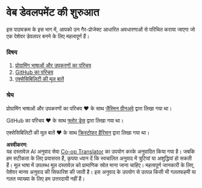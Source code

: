 <!--
CO_OP_TRANSLATOR_METADATA:
{
  "original_hash": "04683f4cfa46004179b0404b89a3065c",
  "translation_date": "2025-08-24T12:46:41+00:00",
  "source_file": "1-getting-started-lessons/README.md",
  "language_code": "hi"
}
-->
# वेब डेवलपमेंट की शुरुआत

इस पाठ्यक्रम के इस भाग में, आपको उन गैर-प्रोजेक्ट आधारित अवधारणाओं से परिचित कराया जाएगा जो एक पेशेवर डेवलपर बनने के लिए महत्वपूर्ण हैं।

### विषय

1. [प्रोग्रामिंग भाषाओं और उपकरणों का परिचय](1-intro-to-programming-languages/README.md)
2. [GitHub का परिचय](2-github-basics/README.md)
3. [एक्सेसिबिलिटी की मूल बातें](3-accessibility/README.md)

### श्रेय

प्रोग्रामिंग भाषाओं और उपकरणों का परिचय ♥️ के साथ [जैस्मिन ग्रीनअवे](https://twitter.com/paladique) द्वारा लिखा गया था।

GitHub का परिचय ♥️ के साथ [फ्लोर ड्रेस](https://twitter.com/floordrees) द्वारा लिखा गया था।

एक्सेसिबिलिटी की मूल बातें ♥️ के साथ [क्रिस्टोफर हैरिसन](https://twitter.com/geektrainer) द्वारा लिखा गया था।

**अस्वीकरण**:  
यह दस्तावेज़ AI अनुवाद सेवा [Co-op Translator](https://github.com/Azure/co-op-translator) का उपयोग करके अनुवादित किया गया है। जबकि हम सटीकता के लिए प्रयासरत हैं, कृपया ध्यान दें कि स्वचालित अनुवाद में त्रुटियां या अशुद्धियां हो सकती हैं। मूल भाषा में उपलब्ध मूल दस्तावेज़ को प्रामाणिक स्रोत माना जाना चाहिए। महत्वपूर्ण जानकारी के लिए, पेशेवर मानव अनुवाद की सिफारिश की जाती है। इस अनुवाद के उपयोग से उत्पन्न किसी भी गलतफहमी या गलत व्याख्या के लिए हम उत्तरदायी नहीं हैं।